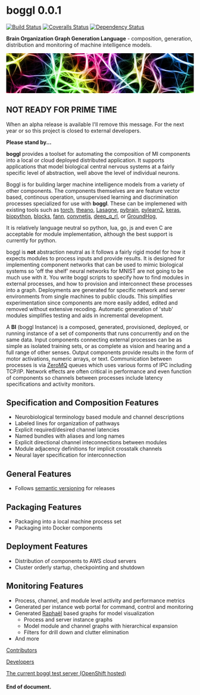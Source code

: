 # boggl 0.0.1
[![Build Status][travis-image]][travis-url] 
[![Coveralls Status][coveralls-image]][coveralls-url]
[![Dependency Status][depstat-image]][depstat-url]

[travis-url]: https://travis-ci.org/jfogarty/boggl
[travis-image]: https://img.shields.io/travis/jfogarty/boggl.svg?branch=master
[coveralls-url]: https://coveralls.io/r/jfogarty/boggl
[coveralls-image]: https://img.shields.io/coveralls/jfogarty/boggl.svg
[depstat-url]: https://david-dm.org/jfogarty/boggl
[depstat-image]: https://david-dm.org/jfogarty/boggl.svg

[openshift-mm-url]: http://boggl-jfogarty.rhcloud.com
[openshift-mm-bvt-url]: http://boggl-jfogarty.rhcloud.com/test/testMocha.html
[openshift-mm-api-url]: http://boggl-jfogarty.rhcloud.com/api/index.html

**Brain Organization Graph Generation Language** - 
composition, generation, distribution and monitoring of machine intelligence models.

![backgound brain art](images/art/boggl_banner.jpg)

## NOT READY FOR PRIME TIME

When an alpha release is available I'll remove this message.
For the next year or so this project is closed to external developers.

**Please stand by...**

**boggl** provides a toolset for automating the composition of MI components
into a local or cloud deployed distributed application. It supports applications
that model biological central nervous systems at a fairly specific level of
abstraction, well above the level of individual neurons.

[theano]: http://deeplearning.net/software/theano/
[torch]: https://github.com/torch/torch7
[GroundHog]: https://github.com/pascanur/GroundHog
[pylearn2]: http://deeplearning.net/software/pylearn2/
[Lasagne]: https://github.com/Lasagne/Lasagne
[blocks]: https://github.com/mila-udem/blocks
[deep_q_rl]: https://github.com/spragunr/deep_q_rl/tree/master/deep_q_rl
[biopython]: http://biopython.org
[keras]: http://keras.io/
[pybrain]: https://wiki.github.com/pybrain/pybrain
[fann]: https://github.com/libfann/fann
[convnetjs]: https://github.com/karpathy/convnetjs

[ZeroMQ]: http://zeromq.org/
[raphaeljs]: https://github.com/DmitryBaranovskiy/raphael

Boggl is for building larger machine intelligence models from a variety
of other components. 
The components themselves are are feature vector based, continous
operation, unsupervised learning and discrimination processes specialized
for use with **boggl**. 
These can be implemened with existing tools such as 
[torch][torch], 
[theano][theano], 
[Lasagne][Lasagne],
[pybrain][pybrain],
[pylearn2][pylearn2], 
[keras][keras], 
[biopython][biopython],
[blocks][blocks], 
[fann][fann],
[convnetjs][convnetjs],
[deep_q_rl][deep_q_rl], 
or [GroundHog][GroundHog],

It is relatively language neutral so python, lua, go, js and even C are acceptable for module implementation, although the best support is currently for python.

boggl is **not** abstraction neutral as it follows a fairly rigid model for
how it expects modules to process inputs and provide results. It is
designed for implementing component networks that can be used to mimic
biological systems so 'off the shelf' neural networks for MNIST are not
going to be much use with it. You write boggl scripts to specify how to find
modules in external processes, and how to provision and interconnect these processes
into a graph. Deployments are generated for specific network and server environments from single machines to public clouds. 
This simplifies experimentation since components
are more easily added, edited and removed without extensive recoding.
Automatic generation of 'stub' modules simplifies testing and aids in incremental
development.

A **BI** (boggl Instance) is a composed, generated, provisioned, deployed, or running instance of a set of components that runs concurrently and on the same data.
Input components connecting external processes can be as simple as isolated training sets, or as complete as vision and hearing and a full range of other senses.
Output components provide results in the form of motor activations,
numeric arrays, or text.
Communication between processes is via [ZeroMQ] queues which uses various forms of IPC including TCP/IP. Network effects are often critical in performance and even function of components so channels between processes include latency specifications and activity monitors.

## Specification and Composition Features
* Neurobiological terminology based module and channel descriptions
* Labeled lines for organization of pathways
* Explicit required/desired channel latencies
* Named bundles with aliases and long names
* Explicit directional channel inteconnections between modules
* Module adjacency definitions for implicit crosstalk channels
* Neural layer specification for interconnection

## General Features
* Follows [semantic versioning](http://semver.org/) for releases

## Packaging Features
* Packaging into a local machine process set
* Packaging into Docker components

## Deployment Features
* Distribution of components to AWS cloud servers
* Cluster orderly startup, checkpointing and shutdown

## Monitoring Features
* Process, channel, and module level activity and performance metrics
* Generated per instance web portal for command, control and monitoring
* Generated [Raphaël][raphaeljs] based graphs for model visualization
	- Process and server instance graphs 
	- Model module and channel graphs with hierarchical expansion
	- Filters for drill down and clutter elimination
* And more

[Contributors](CONTRIBUTING.md)

[Developers](docs/DEVELOPERS.md)

[The current boggl test server (OpenShift hosted)][openshift-mm-url]

#### End of document.
